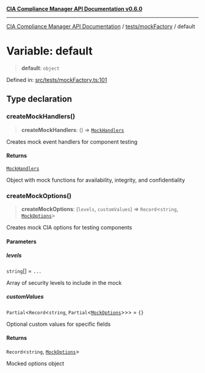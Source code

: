 [**CIA Compliance Manager API Documentation v0.6.0**](../../../README.md)

***

[CIA Compliance Manager API Documentation](../../../modules.md) / [tests/mockFactory](../README.md) / default

# Variable: default

> **default**: `object`

Defined in: [src/tests/mockFactory.ts:101](https://github.com/Hack23/cia-compliance-manager/blob/ca083b463223765b22422b66b3a43930241849bd/src/tests/mockFactory.ts#L101)

## Type declaration

### createMockHandlers()

> **createMockHandlers**: () => [`MockHandlers`](../../../types/testTypes/interfaces/MockHandlers.md)

Creates mock event handlers for component testing

#### Returns

[`MockHandlers`](../../../types/testTypes/interfaces/MockHandlers.md)

Object with mock functions for availability, integrity, and confidentiality

### createMockOptions()

> **createMockOptions**: (`levels`, `customValues`) => `Record`\<`string`, [`MockOptions`](../../../types/testTypes/interfaces/MockOptions.md)\>

Creates mock CIA options for testing components

#### Parameters

##### levels

`string`[] = `...`

Array of security levels to include in the mock

##### customValues

`Partial`\<`Record`\<`string`, `Partial`\<[`MockOptions`](../../../types/testTypes/interfaces/MockOptions.md)\>\>\> = `{}`

Optional custom values for specific fields

#### Returns

`Record`\<`string`, [`MockOptions`](../../../types/testTypes/interfaces/MockOptions.md)\>

Mocked options object
